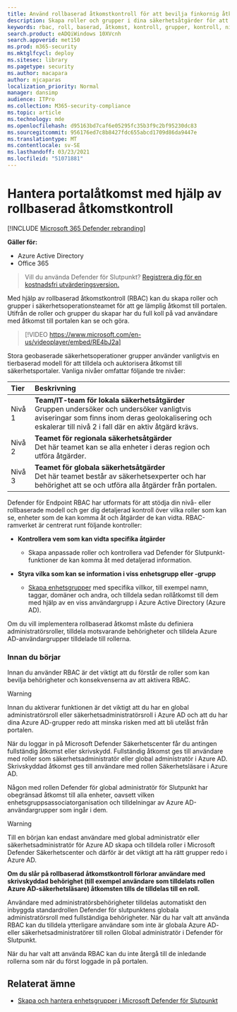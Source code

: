 ```yaml
---
title: Använd rollbaserad åtkomstkontroll för att bevilja finkornig åtkomst till Microsoft Defender Säkerhetscenter
description: Skapa roller och grupper i dina säkerhetsåtgärder för att bevilja åtkomst till portalen.
keywords: rbac, roll, baserad, åtkomst, kontroll, grupper, kontroll, nivå, aad
search.product: eADQiWindows 10XVcnh
search.appverid: met150
ms.prod: m365-security
ms.mktglfcycl: deploy
ms.sitesec: library
ms.pagetype: security
ms.author: macapara
author: mjcaparas
localization_priority: Normal
manager: dansimp
audience: ITPro
ms.collection: M365-security-compliance
ms.topic: article
ms.technology: mde
ms.openlocfilehash: d95163bd7caf6e05295fc35b3f9c2bf95230dc83
ms.sourcegitcommit: 956176ed7c8b8427fdc655abcd1709d86da9447e
ms.translationtype: MT
ms.contentlocale: sv-SE
ms.lasthandoff: 03/23/2021
ms.locfileid: "51071881"
---
```

# <a name="manage-portal-access-using-role-based-access-control"></a>Hantera portalåtkomst med hjälp av rollbaserad åtkomstkontroll

[!INCLUDE [Microsoft 365 Defender rebranding](../../includes/microsoft-defender.md)]

**Gäller för:**
- Azure Active Directory
- Office 365

> Vill du använda Defender för Slutpunkt? [Registrera dig för en kostnadsfri utvärderingsversion.](https://www.microsoft.com/microsoft-365/windows/microsoft-defender-atp?ocid=docs-wdatp-rbac-abovefoldlink)

Med hjälp av rollbaserad åtkomstkontroll (RBAC) kan du skapa roller och grupper i säkerhetsoperationsteamet för att ge lämplig åtkomst till portalen. Utifrån de roller och grupper du skapar har du full koll på vad användare med åtkomst till portalen kan se och göra. 

> [!VIDEO https://www.microsoft.com/en-us/videoplayer/embed/RE4bJ2a]

Stora geobaserade säkerhetsoperationer grupper använder vanligtvis en tierbaserad modell för att tilldela och auktorisera åtkomst till säkerhetsportaler. Vanliga nivåer omfattar följande tre nivåer:

Tier | Beskrivning
:---|:---
Nivå 1 | **Team/IT-team för lokala säkerhetsåtgärder** <br> Gruppen undersöker och undersöker vanligtvis aviseringar som finns inom deras geolokalisering och eskalerar till nivå 2 i fall där en aktiv åtgärd krävs.
Nivå 2 | **Teamet för regionala säkerhetsåtgärder** <br> Det här teamet kan se alla enheter i deras region och utföra åtgärder.
Nivå 3 | **Teamet för globala säkerhetsåtgärder** <br> Det här teamet består av säkerhetsexperter och har behörighet att se och utföra alla åtgärder från portalen.

Defender för Endpoint RBAC har utformats för att stödja din nivå- eller rollbaserade modell och ger dig detaljerad kontroll över vilka roller som kan se, enheter som de kan komma åt och åtgärder de kan vidta. RBAC-ramverket är centrerat runt följande kontroller:

- **Kontrollera vem som kan vidta specifika åtgärder**
  - Skapa anpassade roller och kontrollera vad Defender för Slutpunkt-funktioner de kan komma åt med detaljerad information.
 
- **Styra vilka som kan se information i viss enhetsgrupp eller -grupp**
  - [Skapa enhetsgrupper](machine-groups.md) med specifika villkor, till exempel namn, taggar, domäner och andra, och tilldela sedan rollåtkomst till dem med hjälp av en viss användargrupp i Azure Active Directory (Azure AD).

Om du vill implementera rollbaserad åtkomst måste du definiera administratörsroller, tilldela motsvarande behörigheter och tilldela Azure AD-användargrupper tilldelade till rollerna.


### <a name="before-you-begin"></a>Innan du börjar
Innan du använder RBAC är det viktigt att du förstår de roller som kan bevilja behörigheter och konsekvenserna av att aktivera RBAC.


> [!WARNING]
> Innan du aktiverar funktionen är det viktigt att du har en global administratörsroll eller säkerhetsadministratörsroll i Azure AD och att du har dina Azure AD-grupper redo att minska risken med att bli utelåst från portalen. 

När du loggar in på Microsoft Defender Säkerhetscenter får du antingen fullständig åtkomst eller skrivskydd. Fullständig åtkomst ges till användare med roller som säkerhetsadministratör eller global administratör i Azure AD. Skrivskyddad åtkomst ges till användare med rollen Säkerhetsläsare i Azure AD. 

Någon med rollen Defender för global administratör för Slutpunkt har obegränsad åtkomst till alla enheter, oavsett vilken enhetsgruppsassociatorganisation och tilldelningar av Azure AD-användargrupper som ingår i dem.

> [!WARNING]
> Till en början kan endast användare med global administratör eller säkerhetsadministratör för Azure AD skapa och tilldela roller i Microsoft Defender Säkerhetscenter och därför är det viktigt att ha rätt grupper redo i Azure AD.
>
> **Om du slår på rollbaserad åtkomstkontroll förlorar användare med skrivskyddad behörighet (till exempel användare som tilldelats rollen Azure AD-säkerhetsläsare) åtkomsten tills de tilldelas till en roll.** 
>
>Användare med administratörsbehörigheter tilldelas automatiskt den inbyggda standardrollen Defender för slutpunktens globala administratörsroll med fullständiga behörigheter. När du har valt att använda RBAC kan du tilldela ytterligare användare som inte är globala Azure AD- eller säkerhetsadministratörer till rollen Global administratör i Defender för Slutpunkt. 
>
> När du har valt att använda RBAC kan du inte återgå till de inledande rollerna som när du först loggade in på portalen. 



## <a name="related-topic"></a>Relaterat ämne
- [Skapa och hantera enhetsgrupper i Microsoft Defender för Slutpunkt](machine-groups.md)
